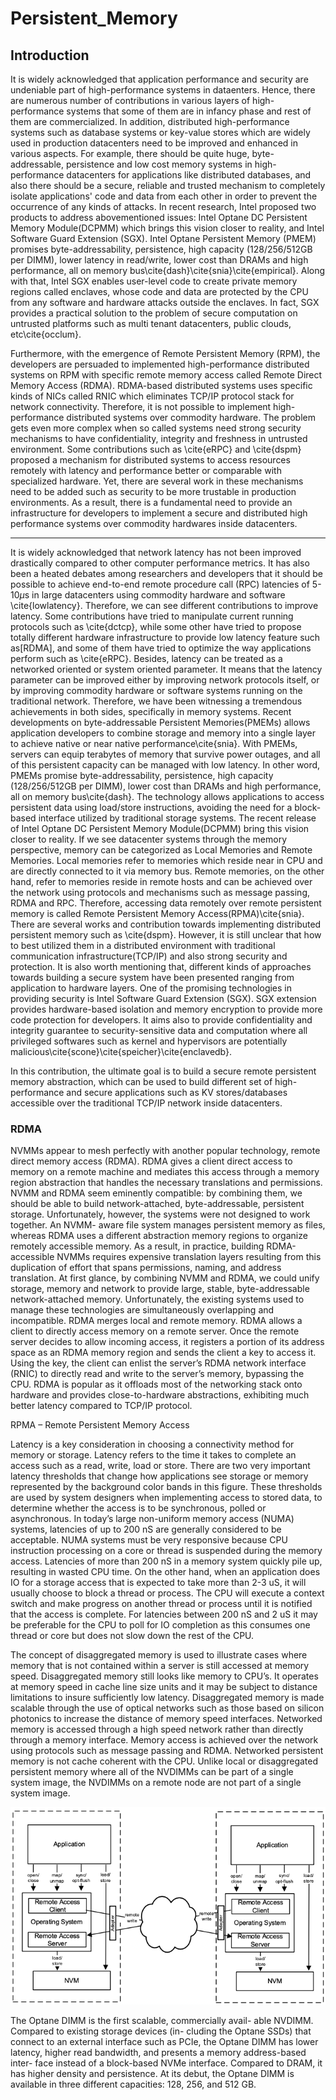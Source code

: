 # Persistent_Memory

## Introduction

It is widely acknowledged that application performance and security are undeniable part of high-performance systems in dataenters. Hence, there are numerous number of contributions in various layers of high-performance systems that some of them are in infancy phase and rest of them are commercialized. In addition, distributed high-performance systems such as database systems or key-value stores which are widely used in production datacenters need to be improved and enhanced in various aspects. For example, there should be quite huge, byte-addressable, persistence and low cost memory systems in high-performance datacenters for applications like distributed databases, and also there should be a secure, reliable and trusted mechanism to completely isolate applications' code and data from each other in order to prevent the occurrence of any kinds of attacks. In recent research, Intel proposed two products to address abovementioned issues: Intel Optane DC Persistent Memory Module(DCPMM) which brings this vision closer to reality, and Intel Software Guard Extension (SGX). Intel Optane Persistent Memory (PMEM) promises byte-addressability, persistence, high capacity (128/256/512GB per DIMM), lower latency in read/write, lower cost than DRAMs and high performance, all on memory bus\cite{dash}\cite{snia}\cite{empirical}. Along with that, Intel SGX enables user-level code to create private memory regions called enclaves, whose code and data are protected by the CPU from any software and hardware attacks outside the enclaves. In fact, SGX provides a practical solution to the problem of secure computation on untrusted platforms such as multi tenant datacenters, public clouds, etc\cite{occlum}.

Furthermore, with the emergence of Remote Persistent Memory (RPM), the developers are persuaded to implemented high-performance distributed systems on RPM with specific remote memory access called Remote Direct Memory Access (RDMA). RDMA-based distributed systems uses specific kinds of NICs called RNIC which eliminates TCP/IP protocol stack for network connectivity. Therefore, it is not possible to implement high-performance distributed systems over commodity hardware. The problem gets even more complex when so called systems need strong security mechanisms to have confidentiality, integrity and freshness in untrusted environment. Some contributions such as \cite{eRPC} and \cite{dspm} proposed a mechanism for distributed systems to access resources remotely with latency and performance better or comparable with specialized hardware. Yet, there are several work in these mechanisms need to be added such as security to be more trustable in production environments. As a result, there is a fundamental need to provide an infrastructure for developers to implement a secure and distributed high performance systems over commodity hardwares inside datacenters. 



---
It is widely acknowledged that network latency has not been improved drastically compared to other computer performance metrics. It has also been a heated debates among researchers and developers that it should be possible to achieve end-to-end remote procedure call (RPC) latencies of 5-10$\mu$s in large datacenters using commodity hardware and software \cite{lowlatency}. Therefore, we can see different contributions to improve latency. Some contributions have tried to manipulate current running protocols such as \cite{dctcp}, while some other have tried to propose totally different hardware infrastructure to provide low latency feature such as[RDMA], and some of them have tried to optimize the way applications perform such as \cite{eRPC}. Besides, latency can be treated as a networked oriented or system oriented parameter. It means that the latency parameter can be improved either by improving network protocols itself, or by improving commodity hardware or software systems running on the traditional network. Therefore, we have been witnessing a tremendous achievements in both sides, specifically in memory systems.
Recent developments on byte-addressable Persistent Memories(PMEMs) allows application developers to combine storage and memory into a single layer to achieve native or near native performance\cite{snia}. With PMEMs, servers can equip terabytes of memory that survive power outages, and all of this persistent capacity can be managed with low latency. In other word, PMEMs promise byte-addressability, persistence, high capacity (128/256/512GB per DIMM), lower cost than DRAMs and high performance, all on memory bus\cite{dash}. The technology allows applications to access persistent data using load/store instructions, avoiding the need for a block-based interface utilized by traditional storage systems. The recent release of Intel Optane DC Persistent Memory Module(DCPMM) bring this vision closer to reality. If we see datacenter systems through the memory perspective, memory can be categorized as Local Memories and Remote Memories. Local memories refer to memories which reside near in CPU and are directly connected to it via memory bus. Remote memories, on the other hand, refer to memories reside in remote hosts and can be achieved over the network using protocols and mechanisms such as message passing, RDMA and RPC. Therefore, accessing data remotely over remote persistent memory is called Remote Persistent Memory Access(RPMA)\cite{snia}. There are several works and contribution towards implementing distributed persistent memory such as \cite{dspm}. However, it is still unclear that how to best utilized them in a distributed environment with traditional communication infrastructure(TCP/IP) and also strong security and protection. It is also worth mentioning that, different kinds of approaches towards building a secure system have been presented ranging from application to hardware layers. One of the promising technologies in providing security is Intel Software Guard Extension (SGX). SGX extension provides hardware-based isolation and memory encryption to provide more code protection for developers. It aims also to provide confidentiality and integrity guarantee to security-sensitive data and computation where all privileged softwares such as kernel and hypervisors are potentially malicious\cite{scone}\cite{speicher}\cite{enclavedb}.

In this contribution, the ultimate goal is to build a secure remote persistent memory abstraction,
which can be used to build different set of high-performance and secure applications such as KV stores/databases accessible over the traditional TCP/IP network inside datacenters.

### RDMA
 NVMMs appear to mesh perfectly with another popular technology, remote direct memory access (RDMA). RDMA gives a client direct access to memory on a remote machine and mediates this access through a memory region abstraction that handles the necessary translations and permissions. NVMM and RDMA seem eminently compatible: by combining them, we should be able to build network-attached, byte-addressable, persistent storage. Unfortunately, however, the systems were not designed to work together. An NVMM- aware file system manages persistent memory as files, whereas RDMA uses a different abstraction memory regions to organize remotely accessible memory. As a result, in practice, building RDMA-accessible NVMMs requires expensive translation layers resulting from this duplication of effort that spans permissions, naming, and address translation. At first glance, by combining NVMM and RDMA, we could unify storage, memory and network to provide large, stable, byte-addressable network-attached memory. Unfortunately, the existing systems used to manage these technologies are simultaneously overlapping and incompatible.  RDMA merges local and remote memory. RDMA allows a client to directly access memory on a remote server. Once the remote server decides to allow incoming access, it registers a portion of its address space as an RDMA memory region and sends the client a key to access it. Using the key, the client can enlist the server’s RDMA network interface (RNIC) to directly read and write to the server’s memory, bypassing the CPU. RDMA is popular as it offloads most of the networking stack onto hardware and provides close-to-hardware abstractions, exhibiting much better latency compared to TCP/IP protocol.

RPMA – Remote Persistent Memory Access

Latency is a key consideration in choosing a connectivity method for memory or storage. Latency refers to the time it takes to complete an access such as a read, write, load or store. There are two very important latency thresholds that change how applications see storage or memory represented by the background color bands in this figure. These thresholds are used by system designers when implementing access to stored data, to determine whether the access is to be synchronous, polled or asynchronous. In today’s large non-uniform memory access (NUMA) systems, latencies of up to 200 nS are generally considered to be acceptable. NUMA systems must be very responsive because CPU instruction processing on a core or thread is suspended during the memory access. Latencies of more than 200 nS in a memory system quickly pile up, resulting in wasted CPU time. On the other hand, when an application does IO for a storage access that is expected to take more than 2-3 uS, it will usually choose to block a thread or process. The CPU will execute a context switch and make progress on another thread or process until it is notified that the access is complete. For latencies between 200 nS and 2 uS it may be preferable for the CPU to poll for IO completion as this consumes one thread or core but does not slow down the rest of the CPU.

The concept of disaggregated memory is used to illustrate cases where memory that is not contained within a server is still accessed at memory speed. Disaggregated memory still looks like memory to CPU’s. It operates at memory speed in cache line size units and it may be subject to distance limitations to insure sufficiently low latency. Disaggregated memory is made scalable through the use of optical networks such as those based on silicon photonics to increase the distance of memory speed interfaces.
Networked memory is accessed through a high speed network rather than directly through a memory interface. Memory access is achieved over the network using protocols such as message passing and RDMA. Networked persistent memory is not cache coherent with the CPU. Unlike local or disaggregated persistent memory where all of the NVDIMMs can be part of a single system image, the NVDIMMs on a remote node are not part of a single system image.

![picture](data/model.png)

The Optane DIMM is the first scalable, commercially avail- able NVDIMM. Compared to existing storage devices (in- cluding the Optane SSDs) that connect to an external interface such as PCIe, the Optane DIMM has lower latency, higher read bandwidth, and presents a memory address-based inter- face instead of a block-based NVMe interface. Compared to DRAM, it has higher density and persistence. At its debut, the Optane DIMM is available in three different capacities: 128, 256, and 512 GB.
